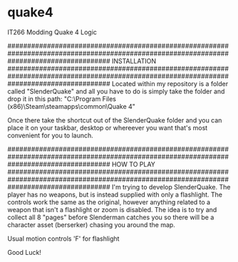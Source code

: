 # quake4
IT266 Modding Quake 4 Logic

##########################################################################################################################################
INSTALLATION
##########################################################################################################################################
Located within my repository is a folder called "SlenderQuake" and all you have to do is simply take the folder and drop it in this
path: "C:\Program Files (x86)\Steam\steamapps\common\Quake 4"

Once there take the shortcut out of the SlenderQuake folder and you can place it on your taskbar, desktop or whereever you want that's most convenient for you to launch.

##########################################################################################################################################
HOW TO PLAY
##########################################################################################################################################
I'm trying to develop SlenderQuake. The player has no weapons, but is instead supplied with only a flashlight.
The controls work the same as the original, however anything related to a weapon that isn't a flashlight or zoom is disabled.
The idea is to try and collect all 8 "pages" before Slenderman catches you so there will be a character asset (berserker) chasing you around the map.

Usual motion controls
'F' for flashlight

Good Luck!
